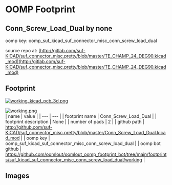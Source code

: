 # OOMP Footprint  
## Conn_Screw_Load_Dual  by none  
  
oomp key: oomp_suf_kicad_suf_connector_misc_conn_screw_load_dual  
  
source repo at: [http://gitlab.com/suf-KiCAD/suf_connector_misc.pretty/blob/master/TE_CHAMP_24_DEG90.kicad_mod](http://gitlab.com/suf-KiCAD/suf_connector_misc.pretty/blob/master/TE_CHAMP_24_DEG90.kicad_mod)  
## Footprint  
  
[![working_kicad_pcb_3d.png](working_kicad_pcb_3d_600.png)](working_kicad_pcb_3d.png)  
  
[![working.png](working_600.png)](working.png)  
| name | value | 
| --- | --- | 
| footprint name | Conn_Screw_Load_Dual | 
| footprint description | None | 
| number of pads | 2 | 
| github path | http://github.com/suf-KiCAD/suf_connector_misc.pretty/blob/master/Conn_Screw_Load_Dual.kicad_mod | 
| oomp key | oomp_suf_kicad_suf_connector_misc_conn_screw_load_dual | 
| oomp bot github | https://github.com/oomlout/oomlout_oomp_footprint_bot/tree/main/footprints/suf_kicad_suf_connector_misc_conn_screw_load_dual/working | 
## Images  
